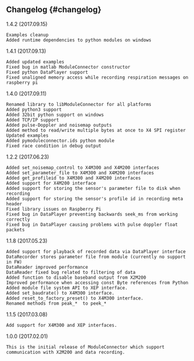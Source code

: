 ## Changelog {#changelog}

1.4.2 (2017.09.15)

	Examples cleanup
	Added runtime dependencies to python modules on windows

1.4.1 (2017.09.13)

	Added updated examples
	Fixed bug in matlab ModuleConnector constructor
	Fixed python DataPlayer support
	Fixed unaligned memory access while recording respiration messages on raspberry pi

1.4.0 (2017.09.11)

	Renamed library to libModuleConnector for all platforms
	Added python3 support
	Added 32bit python support on windows
	Added TCP/IP support
	Added pulse-Doppler and noisemap outputs
	Added method to read/write multiple bytes at once to X4 SPI register
	Updated examples
	Added pymoduleconnector.ids python module
	Fixed race condition in debug output

1.2.2 (2017.06.23)

	Added set_noisemap_control to X4M300 and X4M200 interfaces
	Added set_parameter_file to X4M300 and X4M200 interfaces
	Added get_profileid to X4M300 and X4M200 interfaces
	Added support for X4M200 interface
	Added support for storing the sensor's parameter file to disk when recording
	Added support for storing the sensor's profile id in recording meta header
	Fixed library issues on Raspberry Pi
	Fixed bug in DataPlayer preventing backwards seek_ms from working correctly
	Fixed bug in DataPlayer causing problems with pulse doppler float packets

1.1.8 (2017.05.23)

	Added support for playback of recorded data via DataPlayer interface
	DataRecorder stores parameter file from module (currently no support in FW)
	DataReader improved performance
	DataReader fixed bug related to filtering of data
	Added function to disable baseband output from X2M200
	Improved performance when accessing const Byte references from Python
	Added module file system API to XEP interface.
	Added set_baudrate() to X4M300 interface.
	Added reset_to_factory_preset() to X4M300 interface.
	Renamed methods from peak_*  to peek_*

1.1.5 (2017.03.08)

	Add support for X4M300 and XEP interfaces.

1.0.0 (2017.02.01)

	This is the initial release of ModuleConnector which support communication with X2M200 and data recording.



